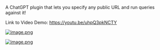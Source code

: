 A ChatGPT plugin that lets you specify any public URL and run queries against it!


Link to Video Demo:
https://youtu.be/uhpQ3pkNCTY

[![image.png](https://i.postimg.cc/4y5KytsR/image.png)](https://postimg.cc/PvCfFCCS)

[![image.png](https://i.postimg.cc/fRDJ8PLK/image.png)](https://postimg.cc/56K40n8Y)
